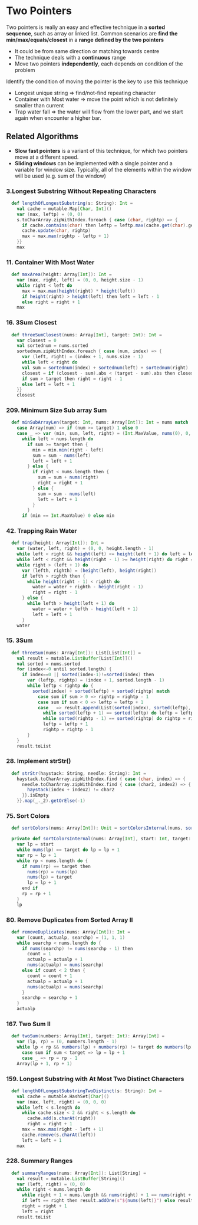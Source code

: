 # Two Pointers
Two pointers is really an easy and effective technique in a **sorted sequence**, such as array or linked list.
Common scenarios are **find the min/max/equals/closest** in a **range defined by the two pointers**

- It could be from same direction or matching towards centre
- The technique deals with a **continuous** range 
- Move two pointers **independently**, each depends on condition of the problem

Identify the condition of moving the pointer is the key to use this technique
  - Longest unique string => find/not-find repeating character 
  - Container with Most water => move the point which is not definitely smaller than current 
  - Trap water fall => the water will flow from the lower part, and we start again when encounter a higher bar.

## Related Algorithms
- **Slow fast pointers** is a variant of this technique, for which two pointers move at a different speed.
- **Sliding windows** can be implemented with a single pointer and a variable for window size. Typically, all of the elements within the window will be used (e.g. sum of the window)

### 3.Longest Substring Without Repeating Characters
```scala
  def lengthOfLongestSubstring(s: String): Int =
    val cache = mutable.Map[Char, Int]()
    var (max, leftp) = (0, 0)
    s.toCharArray.zipWithIndex.foreach { case (char, rightp) => {
      if cache.contains(char) then leftp = leftp.max(cache.get(char).get + 1)
      cache.update(char, rightp)
      max = max.max(rightp - leftp + 1)
    }}
    max
```

### 11. Container With Most Water
```scala
  def maxArea(height: Array[Int]): Int =
    var (max, right, left) = (0, 0, height.size - 1)
    while right < left do
      max = max.max(height(right) * height(left))
      if height(right) > height(left) then left = left - 1
      else right = right + 1
    max
```

### 16. 3Sum Closest
```scala
  def threeSumClosest(nums: Array[Int], target: Int): Int =
    var closest = 0
    val sortednum = nums.sorted
    sortednum.zipWithIndex.foreach { case (num, index) => {
      var (left, right) = (index + 1, nums.size - 1)
      while left < right do
      val sum = sortednum(index) + sortednum(left) + sortednum(right)
      closest = if (closest - sum).abs < (target - sum).abs then closest else sum
      if sum > target then right = right - 1
      else left = left + 1
    }}
    closest
```

### 209. Minimum Size Sub array Sum
```scala
  def minSubArrayLen(target: Int, nums: Array[Int]): Int = nums match
    case Array(num) => if (num >= target) 1 else 0
    case _ => var (min, sum, left, right) = (Int.MaxValue, nums(0), 0, 1)
      while left < nums.length do
        if sum >= target then {
          min = min.min(right - left)
          sum = sum - nums(left)
          left = left + 1
        } else {
          if right < nums.length then {
            sum = sum + nums(right)
            right = right + 1
          } else {
            sum = sum - nums(left)
            left = left + 1
          }
        }
      if (min == Int.MaxValue) 0 else min
```

### 42. Trapping Rain Water
```scala
  def trap(height: Array[Int]): Int =
    var (water, left, right) = (0, 0, height.length - 1)
    while left < right && height(left) <= height(left + 1) do left = left + 1
    while left < right && height(right - 1) >= height(right) do right = right - 1
    while right > (left + 1) do
      var (lefth, righth) = (height(left), height(right))
      if lefth > righth then {
        while height(right - 1) < righth do
          water = water + righth - height(right - 1)
          right = right - 1
      } else {
        while lefth > height(left + 1) do
          water = water + lefth - height(left + 1)
          left = left + 1
      }
    water
```

### 15. 3Sum
```scala
  def threeSum(nums: Array[Int]): List[List[Int]] =
    val result = mutable.ListBuffer[List[Int]]()
    val sorted = nums.sorted
    for (index<-0 until sorted.length) {
      if index==0 || sorted(index-1)!=sorted(index) then
        var (leftp, rightp) = (index + 1, sorted.length - 1)
        while leftp < rightp do {
          sorted(index) + sorted(leftp) + sorted(rightp) match
            case sum if sum > 0 => rightp = rightp - 1
            case sum if sum < 0 => leftp = leftp + 1
            case _ => result.append(List(sorted(index), sorted(leftp), sorted(rightp)))
              while sorted(leftp + 1) == sorted(leftp) do leftp = leftp + 1
              while sorted(rightp - 1) == sorted(rightp) do rightp = rightp - 1
              leftp = leftp + 1
              rightp = rightp - 1
        }
    }
    result.toList
```

### 28. Implement strStr()
```scala
  def strStr(haystack: String, needle: String): Int =
    haystack.toCharArray.zipWithIndex.find { case (char, index) => {
      needle.toCharArray.zipWithIndex.find { case (char2, index2) => {
        haystack(index + index2) != char2
      }}.isEmpty
    }}.map(_._2).getOrElse(-1)
```

### 75. Sort Colors
```scala
  def sortColors(nums: Array[Int]): Unit = sortColorsInternal(nums, sortColorsInternal(nums, 0, 0), 1)

  private def sortColorsInternal(nums: Array[Int], start: Int, target: Int): Int =
    var lp = start
    while nums(lp) == target do lp = lp + 1
    var rp = lp + 1
    while rp < nums.length do {
      if nums(rp) == target then
        nums(rp) = nums(lp)
        nums(lp) = target
        lp = lp + 1
      end if
      rp = rp + 1
    }
    lp
```

### 80. Remove Duplicates from Sorted Array II
```scala
  def removeDuplicates(nums: Array[Int]): Int =
    var (count, actualp, searchp) = (1, 1, 1)
    while searchp < nums.length do {
      if nums(searchp) != nums(searchp - 1) then
        count = 1
        actualp = actualp + 1
        nums(actualp) = nums(searchp)
      else if count < 2 then {
        count = count + 1
        actualp = actualp + 1
        nums(actualp) = nums(searchp)
      }
      searchp = searchp + 1
    }
    actualp
```

### 167. Two Sum II
```scala
  def twoSum(numbers: Array[Int], target: Int): Array[Int] =
    var (lp, rp) = (0, numbers.length - 1)
    while lp < rp && numbers(lp) + numbers(rp) != target do numbers(lp) + numbers(rp) match
      case sum if sum < target => lp = lp + 1
      case _ => rp = rp - 1
    Array(lp + 1, rp + 1)
```

### 159. Longest Substring with At Most Two Distinct Characters
```scala
  def lengthOfLongestSubstringTwoDistinct(s: String): Int =
    val cache = mutable.HashSet[Char]()
    var (max, left, right) = (0, 0, 0)
    while left < s.length do
      while cache.size < 2 && right < s.length do
        cache.add(s.charAt(right))
        right = right + 1
      max = max.max(right - left + 1)
      cache.remove(s.charAt(left))
      left = left + 1
    max
```

### 228. Summary Ranges
```scala
  def summaryRanges(nums: Array[Int]): List[String] =
    val result = mutable.ListBuffer[String]()
    var (left, right) = (0, 0)
    while right < nums.length do
      while right + 1 < nums.length && nums(right) + 1 == nums(right + 1) do right = right + 1
      if left == right then result.addOne(s"${nums(left)}") else result.addOne(s"${nums(left)}->${nums(right)}")
      right = right + 1
      left = right
    result.toList
```